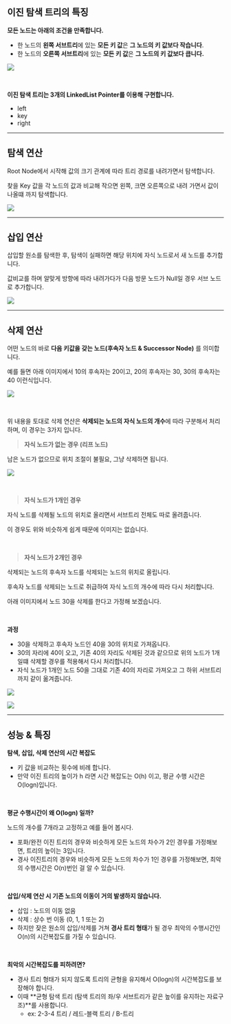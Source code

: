 ## 이진 탐색 트리의 특징

**모든 노드는 아래의 조건을 만족합니다.**

- 한 노드의 **왼쪽 서브트리**에 있는 **모든 키 값**은 **그 노드의 키 값보다 작습니다**.
- 한 노드의 **오른쪽 서브트리**에 있는 **모든 키 값**은 **그 노드의 키 값보다 큽니다.**

![](./1.png)

<br>

**이진 탐색 트리는 3개의 LinkedList Pointer를 이용해 구현합니다.**

- left
- key
- right

---
## 탐색 연산

Root Node에서 시작해 값의 크기 관계에 따라 트리 경로를 내려가면서 탐색합니다.

찾을 Key 값을 각 노드의 값과 비교해 작으면 왼쪽, 크면 오른쪽으로 내려 가면서 값이 나올떄 까지 탐색합니다.

![](./2.png)

---
## 삽입 연산

삽입할 원소를 탐색한 후, 탐색이 실패하면 해당 위치에 자식 노드로서 새 노드를 추가합니다.

값비교를 하며 알맞게 방향에 따라 내려가다가 다음 방문 노드가 Null일 경우 서브 노드로 추가합니다.

![](./3.png)

---
## 삭제 연산

어떤 노드의 바로 **다음 키값을 갖는 노드(후속자 노드 & Successor Node)** 를 의미합니다.

예를 들면 아래 이미지에서 10의 후속자는 20이고, 20의 후속자는 30, 30의 후속자는 40 이런식입니다.

![](./4.png)

<br>

위 내용을 토대로 삭제 연산은 **삭제되는 노드의 자식 노드의 개수**에 따라 구분해서 처리하며, 이 경우는 3가지 입니다.

> **자식 노드가 없는 경우 (리프 노드)**
	
남은 노드가 없으므로 위치 조절이 불필요, 그냥 삭제하면 됩니다.

![](./5.png)

<br>

> **자식 노드가 1개인 경우**

자식 노드를 삭제될 노드의 위치로 올리면서 서브트리 전체도 따로 올려줍니다.

이 경우도 위와 비슷하게 쉽게 때문에 이미지는 없습니다.

<br>

> **자식 노드가 2개인 경우**

삭제되는 노드의 후속자 노드를 삭제되는 노드의 위치로 올립니다.

후속자 노드를 삭제되는 노드로 취급하여 자식 노드의 개수에 따라 다시 처리합니다.

아래 이미지에서 노드 30을 삭제를 한다고 가정해 보겠습니다.

<br>

**과정**

- 30을 삭제하고 후속자 노드인 40을 30의 위치로 가져옵니다.
- 30의 자리에 40이 오고, 기존 40의 자리도 삭제된 것과 같으므로 위의 노드가 1개일떄 삭제할 경우를 적용해서 다시 처리합니다.
- 자식 노드가 1개인 노드 50을 그대로 기존 40의 자리로 가져오고 그 하위 서브트리까지 같이 옮겨줍니다.

![](./6.png)

![](./7.png)

---
## 성능 & 특징

**탐색, 삽입, 삭제 연산의 시간 복잡도**

- 키 값을 비교하는 횟수에 비례 합니다.
- 만약 이진 트리의 높이가 h 라면 시간 복잡도는 O(h) 이고, 평균 수행 시간은 O(logn)입니다.

<br>

**평균 수행시간이 왜 O(logn) 일까?**

노드의 개수를 7개라고 고정하고 예를 들어 봅시다.

- 포화/완전 이진 트리의 경우와 비슷하게 모든 노드의 차수가 2인 경우를 가정해보면,  트리의 높이는 3입니다.
- 경사 이진트리의 경우와 비슷하게 모든 노드의 차수가 1인 경우를 가정해보면, 최악의 수행시간은 O(n)번인 걸 알 수 있습니다.

<br>

**삽입/삭제 연산 시 기존 노드의 이동이 거의 발생하지 않습니다.**

- 삽입 : 노드의 이동 없음
- 삭제 : 상수 번 이동 (0, 1, 1 또는 2)
- 하지만 잦은 원소의 삽입/삭제를 거쳐 **경사 트리 형태**가 될 경우 최악의 수행시간인 O(n)의 시간복잡도를 가질 수 있습니다.


<br>

**최악의 시간복잡도를 피하려면?**

- 경사 트리 형태가 되지 않도록 트리의 균형을 유지해서 O(logn)의 시간복잡도를 보장해야 합니다.
- 이때 **균형 탐색 트리 (탐색 트리의 좌/우 서브트리가 같은 높이를 유지하는 자료구조)**를 사용합니다.
	- ex: 2-3-4 트리 / 레드-블랙 트리 / B-트리